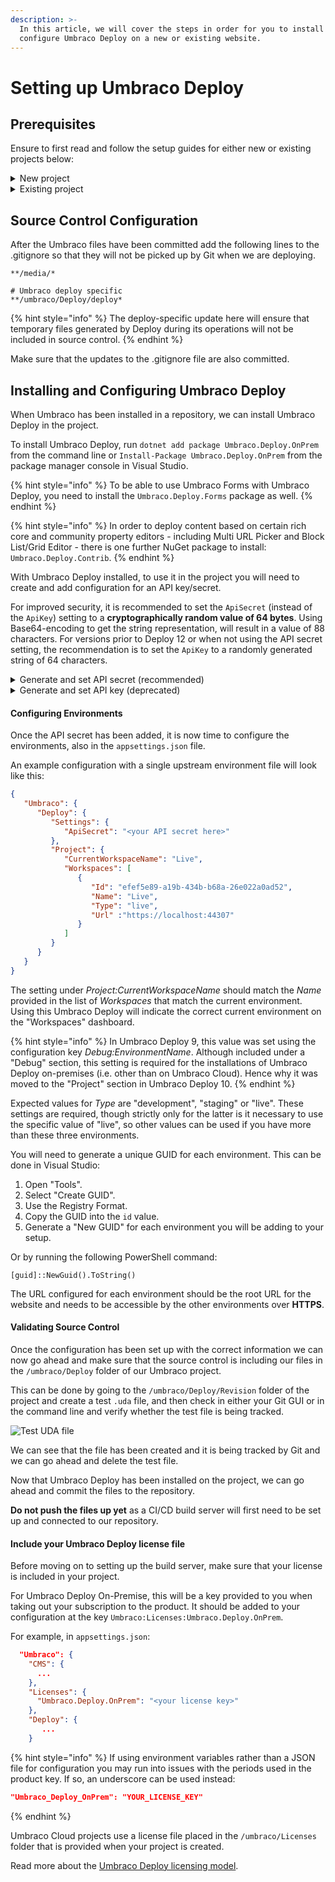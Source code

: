 ```yaml
---
description: >-
  In this article, we will cover the steps in order for you to install and
  configure Umbraco Deploy on a new or existing website.
---
```


# Setting up Umbraco Deploy

## Prerequisites

Ensure to first read and follow the setup guides for either new or existing projects below:

<details>

<summary>New project</summary>

Here we will cover how to install and set up Umbraco Deploy on a new website.

#### Requirement

* Visual Studio 2017 v15.9.6 or later
* Umbraco Deploy license
* SQL Server Database

**Set up the Git repository and Umbraco project**

The first step to get Umbraco Deploy up and running is to set up a GitHub repository. This will be where source code is stored, and, following the GitHub Actions example, act as our environment where we will set up a CI/CD pipeline.

1. Using the Visual Studio template, set up a GitHub repository with a .gitignore file.
2. Clone down the repository to your local machine.
3. Create a new Umbraco project.
4. Run the project.
5. Choose to use a custom SQL connection string pointing to your local database.
6. Commit the files so they are ready to be pushed up once we have set up the build server.

When Umbraco has been installed in a repository, we can continue to install and configure Umbraco Deploy in the project.

</details>

<details>

<summary>Existing project</summary>

Here we will cover the steps in order for you to install Umbraco deploy on your already existing website with content.

We will cover how to install and set up Umbraco deploy on your website and how to generate the UDA files based on your production website's database.

#### Requirement

* Visual Studio 2017 v15.9.6 or later
* Umbraco Deploy license
* Copy of your production site's database
* Copy of views, CSS, and scripts folder from production

**Step 1: Install Umbraco Deploy on Existing site**

To install Umbraco Deploy on an existing site there are additional steps that need to be taken so Umbraco Deploy can run with your website. On an existing Umbraco website, there is already a set of Document Types, Templates, and Data Types with IDs in the database. In order for Umbraco Deploy to work with your website, you will need to make sure that these IDs are in sync between the different environments that you want to add to your setup.

1. Make a copy of the database on the production site.
2. Download your `/Views` folder as well as the folders holding your css files and scripts.

When the production database, folder, and files have been copied down, it's time to set up a git repository and a new Umbraco project.

**Step 2: Set up Git repository and Umbraco project**

The next step to get Umbraco Deploy up and running is to set up a repository and install Umbraco into it.

1. Set up a repository with a .gitignore file using the Visual Studio template.
2. Clone down the repository to your local machine.
3. Create a new Umbraco project.
4. Use the copy of your production Database when setting up the database for the empty project.
5. Add the `/Views` folder as well as the folders holding your css files and scripts.
6. Commit the files so they are ready to be pushed up once you have set up the build server.
7. Run the project.

When Umbraco has been installed in a repository, we can continue to install and configure Umbraco Deploy in the project.

</details>

## Source Control Configuration

After the Umbraco files have been committed add the following lines to the .gitignore so that they will not be picked up by Git when we are deploying.

```
**/media/*

# Umbraco deploy specific
**/umbraco/Deploy/deploy*
```

{% hint style="info" %}
The deploy-specific update here will ensure that temporary files generated by Deploy during its operations will not be included in source control.
{% endhint %}

Make sure that the updates to the .gitignore file are also committed.

## Installing and Configuring Umbraco Deploy

When Umbraco has been installed in a repository, we can install Umbraco Deploy in the project.

To install Umbraco Deploy, run `dotnet add package Umbraco.Deploy.OnPrem` from the command line or `Install-Package Umbraco.Deploy.OnPrem` from the package manager console in Visual Studio.

{% hint style="info" %}
To be able to use Umbraco Forms with Umbraco Deploy, you need to install the `Umbraco.Deploy.Forms` package as well.
{% endhint %}

{% hint style="info" %}
In order to deploy content based on certain rich core and community property editors - including Multi URL Picker and Block List/Grid Editor - there is one further NuGet package to install: `Umbraco.Deploy.Contrib`.
{% endhint %}

With Umbraco Deploy installed, to use it in the project you will need to create and add configuration for an API key/secret.

For improved security, it is recommended to set the `ApiSecret` (instead of the `ApiKey`) setting to a **cryptographically random value of 64 bytes**. Using Base64-encoding to get the string representation, will result in a value of 88 characters. For versions prior to Deploy 12 or when not using the API secret setting, the recommendation is to set the `ApiKey` to a randomly generated string of 64 characters.

<details>

<summary>Generate and set API secret (recommended)</summary>

You can use the following C# code to generate the API secret:

```csharp
using System;
using System.Security.Cryptography;

byte[] secret = new byte[64];
RandomNumberGenerator.Create().GetBytes(secret);
string apiSecret = Convert.ToBase64String(secret);

Console.Write(apiSecret);
```

Or by running the following PowerShell command:
```pwsh
$secret = [byte[]]::new(64); [System.Security.Cryptography.RandomNumberGenerator]::Create().GetBytes($secret); return [System.Convert]::ToBase64String($secret)
```

This same Deploy API secret must be used on each environment for the website.

{% hint style="info" %}
We strongly recommend generating different secrets for different websites/projects.
{% endhint %}

The key should be applied in `appsettings.json`:

```json
{
  "Umbraco": {
    "Deploy": {
        "Settings": {
            "ApiSecret": "<your API secret here>",
        }
    }
  }
}
```

</details>

<details>

<summary>Generate and set API key (deprecated)</summary>

You can use the following C# code to generate the API key:

```csharp
using System;
using System.Security.Cryptography;

byte[] secret = new byte[32];
RandomNumberGenerator.Create().GetBytes(secret);

var apiKey = new StringBuilder(secret.Length * 2);
for (int i = 0; i < secret.Length; i++)
{
   apiKey.AppendFormat("{0:X2}", secret[i]);
}

Console.Write(apiKey.ToString());
```

Or by running the following PowerShell command:
```pwsh
$secret = [byte[]]::new(32); [System.Security.Cryptography.RandomNumberGenerator]::Create().GetBytes($secret); return -join ($secret | %{ '{0:X2}' -f $_ })
```

This same Deploy API key must be used on each environment for the website.

{% hint style="info" %}
We strongly recommend generating different keys for different websites/projects.
{% endhint %}

The key should be applied in `appsettings.json`:

```json
{
  "Umbraco": {
    "Deploy": {
        "Settings": {
            "ApiKey": "<your API key here>",
        }
    }
  }
}
```

</details>

#### Configuring Environments

Once the API secret has been added, it is now time to configure the environments, also in the `appsettings.json` file.

An example configuration with a single upstream environment file will look like this:

```json
{
   "Umbraco": {
      "Deploy": {
         "Settings": {
            "ApiSecret": "<your API secret here>"
         },
         "Project": {
            "CurrentWorkspaceName": "Live",
            "Workspaces": [
               {
                  "Id": "efef5e89-a19b-434b-b68a-26e022a0ad52",
                  "Name": "Live",
                  "Type": "live",
                  "Url" :"https://localhost:44307"
               }
            ]
         }
      }
   }
}
```

The setting under _Project:CurrentWorkspaceName_ should match the _Name_ provided in the list of _Workspaces_ that match the current environment. Using this Umbraco Deploy will indicate the correct current environment on the "Workspaces" dashboard.

{% hint style="info" %}
In Umbraco Deploy 9, this value was set using the configuration key _Debug:EnvironmentName_. Although included under a "Debug" section, this setting is required for the installations of Umbraco Deploy on-premises (i.e. other than on Umbraco Cloud). Hence why it was moved to the "Project" section in Umbraco Deploy 10.
{% endhint %}

Expected values for _Type_ are "development", "staging" or "live". These settings are required, though strictly only for the latter is it necessary to use the specific value of "live", so other values can be used if you have more than these three environments.

You will need to generate a unique GUID for each environment. This can be done in Visual Studio:

1. Open "Tools".
2. Select "Create GUID".
3. Use the Registry Format.
4. Copy the GUID into the `id` value.
5. Generate a "New GUID" for each environment you will be adding to your setup.

Or by running the following PowerShell command:
```pwsh
[guid]::NewGuid().ToString()
```

The URL configured for each environment should be the root URL for the website and needs to be accessible by the other environments over **HTTPS**.

#### Validating Source Control

Once the configuration has been set up with the correct information we can now go ahead and make sure that the source control is including our files in the `/umbraco/Deploy` folder of our Umbraco project.

This can be done by going to the `/umbraco/Deploy/Revision` folder of the project and create a test `.uda` file, and then check in either your Git GUI or in the command line and verify whether the test file is being tracked.

![Test UDA file](<images/test-UDA (1).png>)

We can see that the file has been created and it is being tracked by Git and we can go ahead and delete the test file.

Now that Umbraco Deploy has been installed on the project, we can go ahead and commit the files to the repository.

**Do not push the files up yet** as a CI/CD build server will first need to be set up and connected to our repository.

#### Include your Umbraco Deploy license file

Before moving on to setting up the build server, make sure that your license is included in your project.

For Umbraco Deploy On-Premise, this will be a key provided to you when taking out your subscription to the product. It should be added to your configuration at the key `Umbraco:Licenses:Umbraco.Deploy.OnPrem`.

For example, in `appsettings.json`:

```json
  "Umbraco": {
    "CMS": {
      ...
    },
    "Licenses": {
      "Umbraco.Deploy.OnPrem": "<your license key>"
    },
    "Deploy": {
       ...
    }
```

{% hint style="info" %}
If using environment variables rather than a JSON file for configuration you may run into issues with the periods used in the product key.  If so, an underscore can be used instead:

```json
"Umbraco_Deploy_OnPrem": "YOUR_LICENSE_KEY"
```
{% endhint %}

Umbraco Cloud projects use a license file placed in the `/umbraco/Licenses` folder that is provided when your project is created.

Read more about the [Umbraco Deploy licensing model](../installation/the-licensing-model.md).
